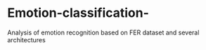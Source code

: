 # Emotion-classification-
Analysis of emotion recognition based on FER dataset and several architectures
